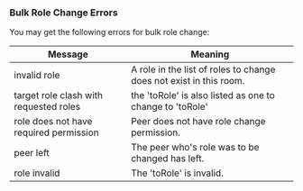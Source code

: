 ### Bulk Role Change Errors

You may get the following errors for bulk role change:

| Message                                | Meaning                                                  |
|----------------------------------------|----------------------------------------------------------|
| invalid role                   | A role in the list of roles to change does not exist in this room.           |
| target role clash with requested roles | the 'toRole' is also listed as one to change to 'toRole' |
| role does not have required permission | Peer does not have role change permission.               |
| peer left                              | The peer who's role was to be changed has left.          |
| role invalid                           | The 'toRole' is invalid.                                 |
